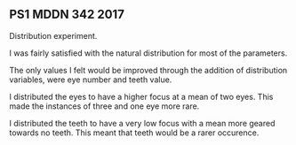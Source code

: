 ## PS1 MDDN 342 2017

Distribution experiment.

I was fairly satisfied with the natural distribution for most of the parameters. 

The only values I felt would be improved through the addition of distribution variables, were eye number and teeth value.

I distributed the eyes to have a higher focus at a mean of two eyes. This made the instances of three and one eye more rare.

I distributed the teeth to have a very low focus with a mean more geared towards no teeth. This meant that teeth would be a rarer occurence.
